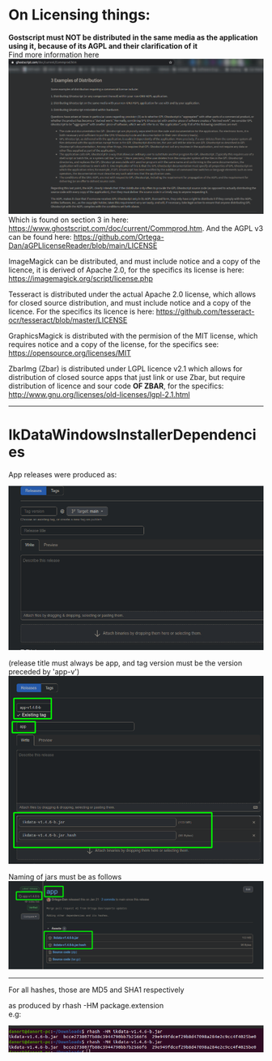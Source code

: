 # On Licensing things:

**Gostscript must NOT be distributed in the same media as the application using it, because of its AGPL and their clarification of it**\
Find more information here\
![](gs.png)
Which is found on section 3 in here: https://www.ghostscript.com/doc/current/Commprod.htm.
And the AGPL v3 can be found here: https://github.com/Ortega-Dan/aGPLlicenseReader/blob/main/LICENSE

ImageMagick can be distributed, and must include notice and a copy of the licence, it is derived of Apache 2.0, for the specifics its license is here:
https://imagemagick.org/script/license.php

Tesseract is distributed under the actual Apache 2.0 license, which allows for closed source distribution, and must include notice and a copy of the licence. For the specifics its licence is here:
https://github.com/tesseract-ocr/tesseract/blob/master/LICENSE

GraphicsMagick is distributed with the permision of the MIT license, which requires notice and a copy of the license, for the specifics see: 
https://opensource.org/licenses/MIT

ZbarImg (Zbar) is distributed under LGPL licence v2.1 which allows for distribution of closed source apps that just link or use Zbar, but require distribution of licence and sour code **OF ZBAR**, for the specifics:
http://www.gnu.org/licenses/old-licenses/lgpl-2.1.html



____________________________________________________________________




# IkDataWindowsInstallerDependencies

App releases were produced as:


![](00.png)

(release title must always be app, and tag version must be the version preceded by 'app-v')
![](11.png)

Naming of jars must be as follows
![](22.png)

___

For all hashes, those are MD5 and SHA1 respectively

as produced by rhash -HM package.extension\
e.g:


![](33.png)
